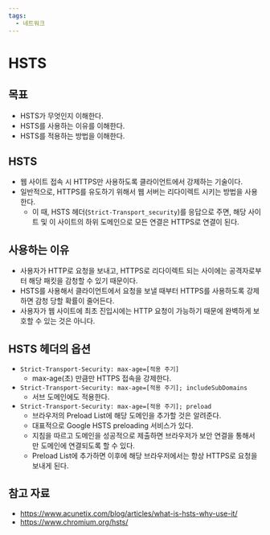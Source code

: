 ```yaml
---
tags:
  - 네트워크
---
```

# HSTS

## 목표

- HSTS가 무엇인지 이해한다.
- HSTS를 사용하는 이유를 이해한다.
- HSTS를 적용하는 방법을 이해한다.

## HSTS

- 웹 사이트 접속 시 HTTPS만 사용하도록 클라이언트에서 강제하는 기술이다.
- 일반적으로, HTTPS를 유도하기 위해서 웹 서버는 리다이렉트 시키는 방법을 사용한다.
	- 이 때, HSTS 헤더(`Strict-Transport_security`)를 응답으로 주면, 해당 사이트 및 이 사이트의 하위 도메인으로 모든 연결은 HTTPS로 연결이 된다.

## 사용하는 이유

- 사용자가 HTTP로 요청을 보내고, HTTPS로 리다이렉트 되는 사이에는 공격자로부터 해당 패킷을 감청할 수 있기 때문이다.
- HSTS를 사용해서 클라이언트에서 요청을 보낼 때부터 HTTPS를 사용하도록 강제하면 감청 당할 확률이 줄어든다.
- 사용자가 웹 사이트에 최초 진입시에는 HTTP 요청이 가능하기 때문에 완벽하게 보호할 수 있는 것은 아니다.

## HSTS 헤더의 옵션

- `Strict-Transport-Security: max-age=[적용 주기]`
	- max-age(초) 만큼만 HTTPS 접속을 강제한다.
- `Strict-Transport-Security: max-age=[적용 주기]; includeSubDomains`
	- 서브 도메인에도 적용한다.
- `Strict-Transport-Security: max-age=[적용 주기]; preload`
	- 브라우저의 Preload List에 해당 도메인을 추가할 것은 알려준다.
	- 대표적으로 Google HSTS preloading 서비스가 있다.
	- 지침을 따르고 도메인을 성공적으로 제출하면 브라우저가 보안 연결을 통해서만 도메인에 연결되도록 할 수 있다.
	- Preload List에 추가하면 이후에 해당 브라우저에서는 항상 HTTPS로 요청을 보내게 된다.

## 참고 자료

- https://www.acunetix.com/blog/articles/what-is-hsts-why-use-it/
- https://www.chromium.org/hsts/